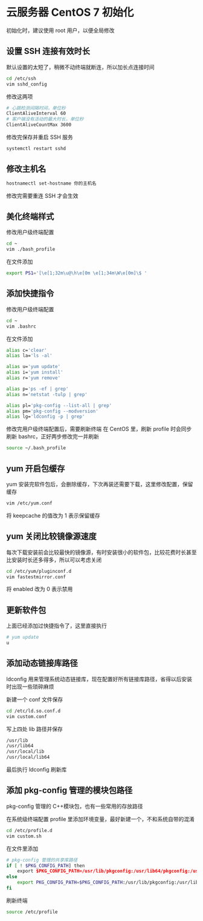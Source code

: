 # 云服务器 CentOS 7 初始化

初始化时，建议使用 root 用户，以便全局修改

## 设置 SSH 连接有效时长

默认设置的太短了，稍微不动终端就断连，所以加长点连接时间

```bash
cd /etc/ssh
vim sshd_config
```

修改这两项

```bash
# 心跳检测间隔时间，单位秒
ClientAliveInterval 60
# 客户端没有活动的最大时长，单位秒
ClientAliveCountMax 3600
```

修改完保存并重启 SSH 服务

```bash
systemctl restart sshd
```

## 修改主机名

```bash
hostnamectl set-hostname 你的主机名
```

修改完需要重连 SSH 才会生效

## 美化终端样式

修改用户级终端配置

```bash
cd ~
vim ./bash_profile
```

在文件添加

```bash
export PS1='[\e[1;32m\u@\h\e[0m \e[1;34m\W\e[0m]\$ '
```

## 添加快捷指令

修改用户级终端配置

```bash
cd ~
vim .bashrc
```

在文件添加

```bash
alias c='clear'
alias la='ls -al'

alias u='yum update'
alias i='yum install'
alias r='yum remove'

alias p='ps -ef | grep'
alias n='netstat -tulp | grep'

alias pl='pkg-config --list-all | grep'
alias pm='pkg-config --modversion'
alias lg='ldconfig -p | grep'
```

修改完用户级终端配置后，需要刷新终端
在 CentOS 里，刷新 profile 时会同步刷新 bashrc，正好两步修改完一并刷新

```bash
source ~/.bash_profile
```

## yum 开启包缓存

yum 安装完软件包后，会删除缓存，下次再装还需要下载，这里修改配置，保留缓存

```bash
vim /etc/yum.conf
```

将 keepcache 的值改为 1 表示保留缓存

## yum 关闭比较镜像源速度

每次下载安装前会比较最快的镜像源，有时安装很小的软件包，比较花费时长甚至比安装时长还多得多，所以可以考虑关闭

```bash
cd /etc/yum/pluginconf.d
vim fastestmirror.conf
```

将 enabled 改为 0 表示禁用

## 更新软件包

上面已经添加过快捷指令了，这里直接执行

```bash
# yum update
u
```

## 添加动态链接库路径

ldconfig 用来管理系统动态链接库，现在配置好所有链接库路径，省得以后安装时出现一些琐碎麻烦

新建一个 conf 文件保存

```bash
cd /etc/ld.so.conf.d
vim custom.conf
```

写上四处 lib 路径并保存

```bash
/usr/lib
/usr/lib64
/usr/local/lib
/usr/local/lib64
```

最后执行 ldconfig 刷新库

## 添加 pkg-config 管理的模块包路径

pkg-config 管理的 C++模块包，也有一些常用的存放路径

在系统级终端配置 profile 里添加环境变量，最好新建一个，不和系统自带的混淆

```bash
cd /etc/profile.d
vim custom.sh
```

在文件里添加

```bash
# pkg-config 管理的共享库路径
if [ ! $PKG_CONFIG_PATH] then
    export $PKG_CONFIG_PATH=/usr/lib/pkgconfig:/usr/lib64/pkgconfig:/usr/local/lib/
else
    export PKG_CONFIG_PATH=$PKG_CONFIG_PATH:/usr/lib/pkgconfig:/usr/lib64/pkgconfig:/usr/local/lib/
fi
```

刷新终端

```bash
source /etc/profile
```
